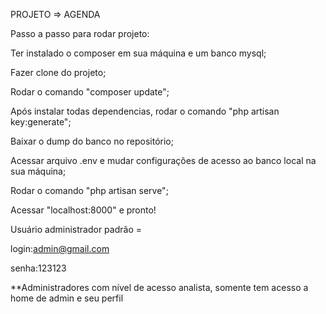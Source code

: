 PROJETO => AGENDA

Passo a passo para rodar projeto: 

Ter instalado o composer em sua máquina e um banco mysql;

Fazer clone do projeto;

Rodar o comando "composer update";

Após instalar todas dependencias, rodar o comando "php artisan key:generate";

Baixar o dump do banco no repositório;

Acessar arquivo .env e mudar configurações de acesso ao banco local na sua máquina;

Rodar o comando "php artisan serve";

Acessar "localhost:8000" e pronto!

Usuário administrador padrão = 

login:admin@gmail.com

senha:123123

**Administradores com nível de acesso analista, somente tem acesso a home de admin e seu perfil
